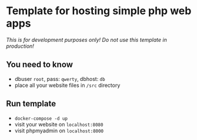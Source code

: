 # Template for hosting simple php web apps
*This is for development purposes only! Do not use this template in production!*

## You need to know
 - dbuser `root`, pass: `qwerty`, dbhost: `db`
 - place all your website files in `/src` directory

## Run template
 - `docker-compose -d up`
 - visit your website on `localhost:8080`
 - visit phpmyadmin on `localhost:8000`